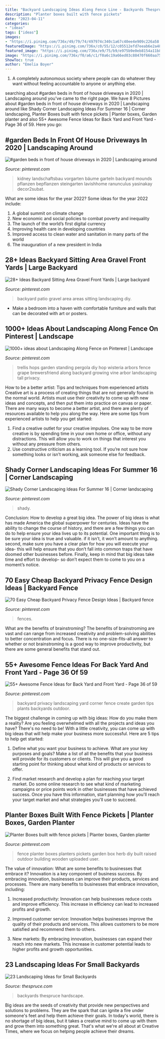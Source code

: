 ```yaml
---
title: "Backyard Landscaping Ideas Along Fence Line - Backyards Thespruce Hardscape"
description: "Planter boxes built with fence pickets"
date: "2023-04-11"
categories:
- "ideas"
tags: ["ideas"]
images:
- "https://i.pinimg.com/736x/49/79/74/497974c340c1a67c40ee4e909c226a58.jpg"
featuredImage: "https://i.pinimg.com/736x/c0/55/12/c05512efd7eeab6e2a48a81fcad870cc.jpg"
featured_image: "https://i.pinimg.com/736x/e9/75/b9/e975b9e0eb8154a11b8ec71f349f1fad.jpg"
image: "https://i.pinimg.com/736x/f0/a6/c1/f0a6c19a66ed03c88470f660aa75927a.jpg"
ShowToc: true
author: "Emelia Boyer"
---
```



1. A completely autonomous society where people can do whatever they want without feeling accountable to anyone or anything else. 

	

		
searching about #garden beds in front of house driveways in 2020 | Landscaping around you've came to the right page. We have 8 Pictures about #garden beds in front of house driveways in 2020 | Landscaping around like Shady Corner Landscaping Ideas For Summer 16 | Corner landscaping, Planter Boxes built with fence pickets | Planter boxes, Garden planter and also 55+ Awesome Fence Ideas for Back Yard and Front Yard - Page 36 of 59. Here you go:
		
    
## #garden Beds In Front Of House Driveways In 2020 | Landscaping Around

<img loading=lazy src="https://i.pinimg.com/736x/49/79/74/497974c340c1a67c40ee4e909c226a58.jpg" onerror="this.onerror=null;this.src='https://tse2.mm.bing.net/th?id=OIP.gZCWSiird6g8XEqLn02JQwHaFj&amp;pid=15.1';" alt="#garden beds in front of house driveways in 2020 | Landscaping around">

_Source: pinterest.com_

>kidney landschaftsbau vorgarten bäume garteln backyard mounds pflanzen bepflanzen steingarten lavishhome ranunculus yasinakay decor2subat. 

	

What are some ideas for the year 2022?
Some ideas for the year 2022 include: 
1. A global summit on climate change 
2. New economic and social policies to combat poverty and inequality 
3. The launch of the world’s first digital currency 
4. Improving health care in developing countries 
5. Improved access to clean water and sanitation in many parts of the world 
6. The inauguration of a new president in India 

    
## 28+ Ideas Backyard Sitting Area Gravel Front Yards | Large Backyard

<img loading=lazy src="https://i.pinimg.com/736x/f0/a6/c1/f0a6c19a66ed03c88470f660aa75927a.jpg" onerror="this.onerror=null;this.src='https://tse1.mm.bing.net/th?id=OIP.7VkjQdtwTeF1v2Q7WArI8wAAAA&amp;pid=15.1';" alt="28+ Ideas Backyard Sitting Area Gravel Front Yards | Large backyard">

_Source: pinterest.com_

>backyard patio gravel area areas sitting landscaping diy. 

	

- Make a bedroom into a haven with comfortable furniture and walls that can be decorated with art or posters.

    
## 1000+ Ideas About Landscaping Along Fence On Pinterest | Landscape

<img loading=lazy src="https://i.pinimg.com/736x/2d/d6/6c/2dd66cca51b0259acd80798daa6bb7c7--arbors-trellis-trellis-ideas.jpg" onerror="this.onerror=null;this.src='https://tse2.mm.bing.net/th?id=OIP._K536Y2MYR_dwIrdW6DpVAHaKL&amp;pid=15.1';" alt="1000+ ideas about Landscaping Along Fence on Pinterest | Landscape">

_Source: pinterest.com_

>trellis hops garden standing pergola diy hop wisteria arbors fence grape brewersfriend along backyard growing vine arbor landscaping tall privacy. 

	

How to be a better artist: Tips and techniques from experienced artists
Creative art is a process of creating things that are not generally found in the normal world. Artists must use their creativity to come up with new ideas and concepts, and then put them into practice on canvas or paper. There are many ways to become a better artist, and there are plenty of resources available to help you along the way. Here are some tips from experienced artists to help you get started: 
1. Find a creative outlet for your creative impulses. One way to be more creative is by spending time in your own home or office, without any distractions. This will allow you to work on things that interest you without any pressure from others. 
2. Use constructive criticism as a learning tool. If you’re not sure how something looks or isn’t working, ask someone else for feedback.

    
## Shady Corner Landscaping Ideas For Summer 16 | Corner Landscaping

<img loading=lazy src="https://i.pinimg.com/736x/a3/4f/50/a34f5001a2ce8d374a2b3d4714550d0c.jpg" onerror="this.onerror=null;this.src='https://tse2.mm.bing.net/th?id=OIP.WSfhG2y4IQENgdt5XEB8lQHaFi&amp;pid=15.1';" alt="Shady Corner Landscaping Ideas For Summer 16 | Corner landscaping">

_Source: pinterest.com_

>shady. 

	

Conclusion: How to develop a great big idea.
The power of big ideas is what has made America the global superpower for centuries. Ideas have the ability to change the course of history, and there are a few things you can do to help ensure your idea lives up to its potential.
One important thing is to be sure your idea is true and valuable. if it isn’t, it won’t amount to anything. second, make sure you have a clear plan for how you will execute your idea- this will help ensure that you don’t fall into common traps that have doomed other businesses before. Finally, keep in mind that big ideas take time and effort to develop- so don’t expect them to come to you on a moment’s notice.

    
## 70 Easy Cheap Backyard Privacy Fence Design Ideas | Backyard Fence

<img loading=lazy src="https://i.pinimg.com/736x/c0/55/12/c05512efd7eeab6e2a48a81fcad870cc.jpg" onerror="this.onerror=null;this.src='https://tse3.mm.bing.net/th?id=OIP.X2PMmK0J-hRMqjDD9lBq1gHaJ3&amp;pid=15.1';" alt="70 Easy Cheap Backyard Privacy Fence Design Ideas | Backyard fence">

_Source: pinterest.com_

>fences. 

	

What are the benefits of brainstroming?
The benefits of brainstroming are vast and can range from increased creativity and problem-solving abilities to better concentration and focus. There is no one-size-fits-all answer to whether or not brainstroming is a good way to improve productivity, but there are some general benefits that stand out.

    
## 55+ Awesome Fence Ideas For Back Yard And Front Yard - Page 36 Of 59

<img loading=lazy src="https://i.pinimg.com/736x/f9/fe/fd/f9fefdfa83b8049df86c9d3dc1d611c8.jpg" onerror="this.onerror=null;this.src='https://tse2.mm.bing.net/th?id=OIP.F9h_MClrp8SMuVSOmxMzLAHaLE&amp;pid=15.1';" alt="55+ Awesome Fence Ideas for Back Yard and Front Yard - Page 36 of 59">

_Source: pinterest.com_

>backyard privacy landscaping yard corner fence create garden tips plants backyards outdoor. 

	

The biggest challenge in coming up with big ideas: How do you make them a reality?
Are you feeling overwhelmed with all the projects and ideas you have? There's no need to be! With a little creativity, you can come up with big ideas that will help make your business more successful. Here are 5 tips to help get started: 
1. Define what you want your business to achieve. What are your key purposes and goals? Make a list of all the benefits that your business will provide for its customers or clients. This will give you a good starting point for thinking about what kind of products or services to offer. 

2. Find market research and develop a plan for reaching your target market. Do some online research to see what kind of marketing campaigns or price points work in other businesses that have achieved success. Once you have this information, start planning how you'll reach your target market and what strategies you'll use to succeed.

    
## Planter Boxes Built With Fence Pickets | Planter Boxes, Garden Planter

<img loading=lazy src="https://i.pinimg.com/736x/e9/75/b9/e975b9e0eb8154a11b8ec71f349f1fad.jpg" onerror="this.onerror=null;this.src='https://tse4.mm.bing.net/th?id=OIP.zlLHqz3W889LSIX2Am_qDwHaIK&amp;pid=15.1';" alt="Planter Boxes built with fence pickets | Planter boxes, Garden planter">

_Source: pinterest.com_

>fence planter boxes planters pickets garden box herb diy built raised outdoor building wooden uploaded user. 

	

The value of innovation: What are some benefits to businesses that embrace it?
Innovation is a key component of business success. By embracing innovation, businesses can improve their products, services and processes. There are many benefits to businesses that embrace innovation, including: 
1. Increased productivity: Innovation can help businesses reduce costs and improve efficiency. This increase in efficiency can lead to increased profits and growth.

2. Improved customer service: Innovation helps businesses improve the quality of their products and services. This allows customers to be more satisfied and recommend them to others.

3. New markets: By embracing innovation, businesses can expand their reach into new markets. This increase in customer potential leads to higher profits and growth opportunities.

    
## 23 Landscaping Ideas For Small Backyards

<img loading=lazy src="https://www.thespruce.com/thmb/lE2ViMQfYXGW72JULLZdIYQoPHU=/960x0/filters:no_upscale():max_bytes(150000):strip_icc()/BeyondLandscaping-43e6ea72b7dc41459000cd6ada8a8b91.jpg" onerror="this.onerror=null;this.src='https://tse4.mm.bing.net/th?id=OIP.jSC9RcNSiyFacEixWz5xGQHaE5&amp;pid=15.1';" alt="23 Landscaping Ideas for Small Backyards">

_Source: thespruce.com_

>backyards thespruce hardscape. 

	

Big ideas are the seeds of creativity that provide new perspectives and solutions to problems. They are the spark that can ignite a fire under someone's feet and help them achieve their goals. In today's world, there is no shortage of big ideas, but it takes a creative mind to come up with them and grow them into something great. That's what we're all about at Creative Times, where we focus on helping people achieve their dreams.

